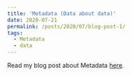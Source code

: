 ```yaml
---
title: 'Metadata (Data about data)'
date: 2020-07-21
permalink: /posts/2020/07/blog-post-1/
tags:
  - Metadata
  - data
---
```


Read my blog post about Metadata [here](https://medium.com/@kashirabbani/metadata-data-about-data-b3bce53e71af).
